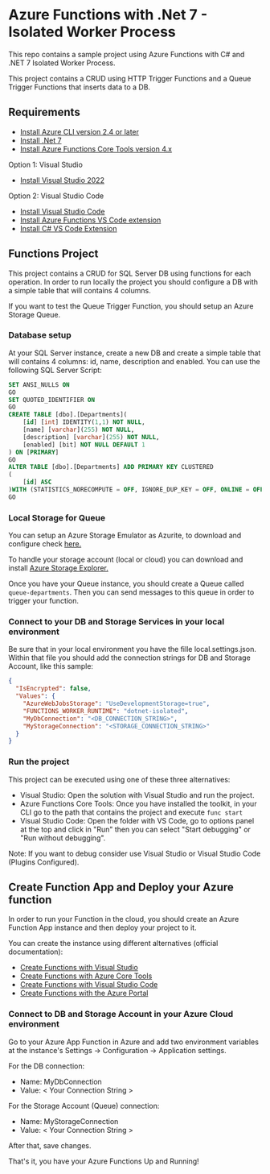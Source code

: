 # Azure Functions with .Net 7 - Isolated Worker Process

This repo contains a sample project using Azure Functions with C# and .NET 7 Isolated Worker Process.

This project contains a CRUD using HTTP Trigger Functions and a Queue Trigger Functions that inserts data to a DB.

## Requirements

- [Install Azure CLI version 2.4 or later](https://learn.microsoft.com/en-us/cli/azure/install-azure-cli)
- [Install .Net 7](https://dotnet.microsoft.com/es-es/download)
- [Install Azure Functions Core Tools version 4.x](https://learn.microsoft.com/en-us/azure/azure-functions/functions-run-local#v2)

Option 1: Visual Studio

- [Install Visual Studio 2022](https://visualstudio.microsoft.com/vs/)

Option 2: Visual Studio Code

- [Install Visual Studio Code](https://code.visualstudio.com/)
- [Install Azure Functions VS Code extension](https://marketplace.visualstudio.com/items?itemName=ms-azuretools.vscode-azurefunctions)
- [Install C# VS Code Extension](https://marketplace.visualstudio.com/items?itemName=ms-dotnettools.csharp)

## Functions Project

This project contains a CRUD for SQL Server DB using functions for each operation. In order to run locally the project you should configure a DB with a simple table that will contains 4 columns.

If you want to test the Queue Trigger Function, you should setup an Azure Storage Queue.

### Database setup

At your SQL Server instance, create a new DB and create a simple table that will contains 4 columns: id, name, description and enabled. You can use the following SQL Server Script:

```SQL
SET ANSI_NULLS ON
GO
SET QUOTED_IDENTIFIER ON
GO
CREATE TABLE [dbo].[Departments](
    [id] [int] IDENTITY(1,1) NOT NULL,
    [name] [varchar](255) NOT NULL,
    [description] [varchar](255) NOT NULL,
    [enabled] [bit] NOT NULL DEFAULT 1
) ON [PRIMARY]
GO
ALTER TABLE [dbo].[Departments] ADD PRIMARY KEY CLUSTERED 
(
    [id] ASC
)WITH (STATISTICS_NORECOMPUTE = OFF, IGNORE_DUP_KEY = OFF, ONLINE = OFF, OPTIMIZE_FOR_SEQUENTIAL_KEY = OFF) ON [PRIMARY]
GO
```

### Local Storage for Queue

You can setup an Azure Storage Emulator as Azurite, to download and configure check [here.](https://learn.microsoft.com/es-mx/azure/storage/common/storage-use-azurite?tabs=npm)

To handle your storage account (local or cloud) you can download and install [Azure Storage Explorer.](https://azure.microsoft.com/en-us/products/storage/storage-explorer)

Once you have your Queue instance, you should create a Queue called `queue-departments`. Then you can send messages to this queue in order to trigger your function.

### Connect to your DB and Storage Services in your local environment

Be sure that in your local environment you have the fille local.settings.json. Within that file you should add the connection strings for DB and Storage Account, like this sample:

```json
{
  "IsEncrypted": false,
  "Values": {
    "AzureWebJobsStorage": "UseDevelopmentStorage=true",
    "FUNCTIONS_WORKER_RUNTIME": "dotnet-isolated",
    "MyDbConnection": "<DB_CONNECTION_STRING>",
    "MyStorageConnection": "<STORAGE_CONNECTION_STRING>"
  }
}
```

### Run the project

This project can be executed using one of these three alternatives:

- Visual Studio: Open the solution with Visual Studio and run the project.
- Azure Functions Core Tools: Once you have installed the toolkit, in your CLI go to the path that contains the project and execute `func start`
- Visual Studio Code: Open the folder with VS Code, go to options panel at the top and click in "Run" then you can select "Start debugging" or "Run without debugging".

Note: If you want to debug consider use Visual Studio or Visual Studio Code (Plugins Configured).

## Create Function App and Deploy your Azure function

In order to run your Function in the cloud, you should create an Azure Function App instance and then deploy your project to it. 

You can create the instance using different alternatives (official documentation):

- [Create Functions with Visual Studio](https://learn.microsoft.com/en-us/azure/azure-functions/functions-create-your-first-function-visual-studio?tabs=isolated-process#prerequisites)
- [Create Functions with Azure Core Tools](https://learn.microsoft.com/en-us/azure/azure-functions/create-first-function-cli-csharp?tabs=azure-cli%2Cisolated-process)
- [Create Functions with Visual Studio Code](https://learn.microsoft.com/en-us/azure/azure-functions/create-first-function-cli-csharp?tabs=azure-cli%2Cisolated-process)
- [Create Functions with the Azure Portal](https://learn.microsoft.com/en-us/azure/azure-functions/create-first-function-cli-csharp?tabs=azure-cli%2Cisolated-process)

### Connect to DB and Storage Account in your Azure Cloud environment

Go to your Azure App Function in Azure and add two environment variables at the instance's Settings -> Configuration -> Application settings.

For the DB connection:
- Name: MyDbConnection
- Value: < Your Connection String >

For the Storage Account (Queue) connection:
- Name: MyStorageConnection
- Value: < Your Connection String >

After that, save changes.

That's it, you have your Azure Functions Up and Running!


